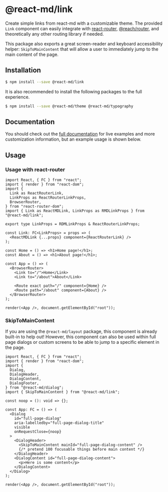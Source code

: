 # @react-md/link

Create simple links from react-md with a customizable theme. The provided `Link`
component can easily integrate with
[react-router](https://github.com/ReactTraining/react-router),
[@reach/router](https://github.com/reach/router), and theoretically any other
routing library if needed.

This package also exports a great screen-reader and keyboard accessibility
helper: `SkipToMainContent` that will allow a user to immediately jump to the
main content of the page.

## Installation

```sh
$ npm install --save @react-md/link
```

It is also recommended to install the following packages to the full experience.

```sh
$ npm install --save @react-md/theme @react-md/typography
```

<!-- DOCS_REMOVE -->

## Documentation

You should check out the
[full documentation](https://react-md.dev/packages/link/demos) for live examples
and more customization information, but an example usage is shown below.

<!-- DOCS_REMOVE_END -->

## Usage

### Usage with react-router

```tsx
import React, { FC } from "react";
import { render } from "react-dom";
import {
  Link as ReactRouterLink,
  LinkProps as ReactRouterLinkProps,
  BrowserRouter,
} from "react-router-dom";
import { Link as ReactMDLink, LinkProps as RMDLinkProps } from "@react-md/link";

export type LinkProps = RDMLinkProps & ReactRouterLinkProps;

const Link: FC<LinkProps> = props => (
  <ReactMDLink {...props} component={ReactRouterLink} />
);

const Home = () => <h1>Home page!</h1>;
const About = () => <h1>About page!</h1>;

const App = () => (
  <BrowserRouter>
    <Link to="/">Home</Link>
    <Link to="/about">About</Link>

    <Route exact path="/" component={Home} />
    <Route path="/about" component={About} />
  </BrowserRouter>
);

render(<App />, document.getElementById("root"));
```

### SkipToMainContent

If you are using the `@react-md/layout` package, this component is already
built-in to help out! However, this component can also be used within full page
dialogs or custom screens to be able to jump to a specific element in the page.

```tsx
import React, { FC } from "react";
import { render } from "react-dom";
import {
  Dialog,
  DialogHeader,
  DialogContent,
  DialogFooter,
} from "@react-md/dialog";
import { SkipToMainContent } from "@react-md/link";

const noop = (): void => {};

const App: FC = () => (
  <Dialog
    id="full-page-dialog"
    aria-labelledby="full-page-dialog-title"
    visible
    onRequestClose={noop}
  >
    <DialogHeader>
      <SkipToMainContent mainId="full-page-dialog-content" />
      {/* pretend 100 focusable things before main content */}
    </DialogHeader>
    <DialogContent id="full-page-dialog-content">
      <p>Here is some content</p>
    </DialogContent>
  </Dialog>
);

render(<App />, document.getElementById("root"));
```
